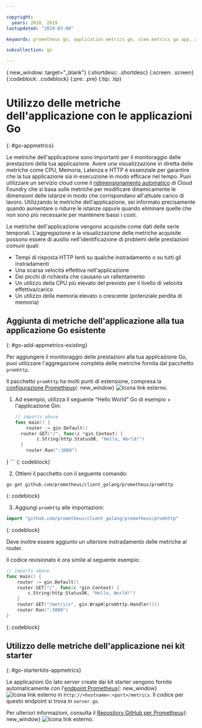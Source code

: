 ```yaml
---

copyright:
  years: 2018, 2019
lastupdated: "2019-03-08"

keywords: prometheus go, application metrics go, view metrics go app, add metrics go, promhttp go, autoscaling go

subcollection: go

---
```


{:new_window: target="_blank"}
{:shortdesc: .shortdesc}
{:screen: .screen}
{:codeblock: .codeblock}
{:pre: .pre}
{:tip: .tip}

# Utilizzo delle metriche dell'applicazione con le applicazioni Go
{: #go-appmetrics}

Le metriche dell'applicazione sono importanti per il monitoraggio delle prestazioni della tua applicazione. Avere una visualizzazione in diretta delle metriche come CPU, Memoria, Latenza e HTTP è essenziale per garantire che la tua applicazione sia in esecuzione in modo efficace nel tempo. Puoi utilizzare un servizio cloud come il [ridimensionamento automatico](/docs/services/Auto-Scaling?topic=services/Auto-Scaling-get-started#get-started) di Cloud Foundry che si basa sulle metriche per modificare dinamicamente le dimensioni delle istanze in modo che corrispondano all'attuale carico di lavoro. Utilizzando le metriche dell'applicazione, sei informato precisamente quando aumentare o ridurre le istanze oppure quando eliminare quelle che non sono più necessarie per mantenere bassi i costi.

Le metriche dell'applicazione vengono acquisite come dati delle serie temporali. L'aggregazione e la visualizzazione delle metriche acquisite possono essere di ausilio nell'identificazione di problemi delle prestazioni comuni quali:

* Tempi di risposta HTTP lenti su qualche instradamento o su tutti gli instradamenti
* Una scarsa velocità effettiva nell'applicazione
* Dei picchi di richiesta che causano un rallentamento
* Un utilizzo della CPU più elevato del previsto per il livello di velocità effettiva/carico
* Un utilizzo della memoria elevato o crescente (potenziale perdita di memoria)

## Aggiunta di metriche dell'applicazione alla tua applicazione Go esistente
{: #go-add-appmetrics-existing}

Per aggiungere il monitoraggio delle prestazioni alla tua applicazione Go, puoi utilizzare l'aggregazione completa delle metriche fornita dal pacchetto `promhttp`.

Il pacchetto `promhttp` ha molti punti di estensione, compresa la [configurazione Prometheus](https://github.com/prometheus/client_golang){: new_window} ![Icona link esterno](../icons/launch-glyph.svg "Icona link esterno").

1. Ad esempio, utilizza il seguente “Hello World” Go di esempio + l'applicazione Gin:
    ```go
    // imports above
    func main() {
        router := gin.Default()
      router.GET("/", func(c *gin.Context) {
            c.String(http.StatusOK, "Hello, World!")
      }
        router.Run(":3000")
  }
    ```
    {: codeblock}

2. Ottieni il pacchetto con il seguente comando:
  ```
  go get github.com/prometheus/client_golang/prometheus/promhttp
  ```
  {: codeblock}

3. Aggiungi `promhttp` alle importazioni:
  ```go
  import "github.com/prometheus/client_golang/prometheus/promhttp"
  ```
  {: codeblock}

  Deve inoltre essere aggiunto un ulteriore instradamento delle metriche al router.

  Il codice revisionato è ora simile al seguente esempio:
  ```go
  // imports above
  func main() {
      router := gin.Default()
      router.GET("/", func(c *gin.Context) {
          c.String(http.StatusOK, "Hello, World!")
      }
      router.GET("/metrics", gin.WrapH(promhttp.Handler()))
      router.Run(":3000")
  }
  ```
  {: codeblock}

## Utilizzo delle metriche dell'applicazione nei kit starter
{: #go-starterkits-appmetrics}

Le applicazioni Go lato server create dai kit starter vengono fornite automaticamente con l'[endpoint Prometheus](https://prometheus.io/){: new_window} ![Icona link esterno](../icons/launch-glyph.svg "Icona link esterno") in `http://<hostname>:<port>/metrics`. Il codice per questo endpoint si trova in `server.go`.

Per ulteriori informazioni, consulta il [Repository GitHub per Prometheus](https://github.com/prometheus/client_golang/){: new_window} ![Icona link esterno](../icons/launch-glyph.svg "Icona link esterno").
